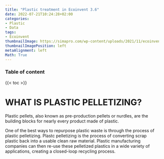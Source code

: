```yaml
---
title: "Plastic treatment in Ecoinvent 3.6"
date: 2022-07-21T10:24:28+02:00
categories:
- Plastic
- Data
tags:
- Ecoinvent
thumbnailImage: https://simapro.com/wp-content/uploads/2021/11/ecoinvent-logo-280x280.png
thumbnailImagePosition: left
metaAlignment: left
Math: True
---
```


<!--more-->
### Table of content
{{< toc >}}

# WHAT IS PLASTIC PELLETIZING?
Plastic pellets, also known as pre-production pellets or nurdles, are the building blocks for nearly every product made of plastic.

One of the best ways to repurpose plastic waste is through the process of plastic pelletizing. Plastc pelletizing is the process of converting scrap plastic back into a usable clean raw material. Plastic manufacturing companies can then re-use these pelletized plastics in a wide variety of applications, creating a closed-loop recycling process.
